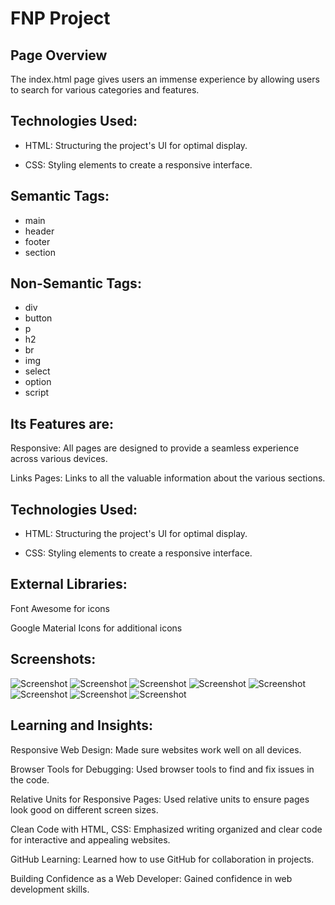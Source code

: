 # FNP Project

## Page Overview
The index.html page gives users an immense experience by allowing users to search for various categories and features.

## Technologies Used:
 - HTML: Structuring the project's UI for optimal display.

  - CSS: Styling elements to create a responsive interface.


  
## Semantic Tags:

- main
- header
- footer
- section

## Non-Semantic Tags:

- div
- button
- p
- h2
- br
- img
- select
- option
- script

## Its Features are:
Responsive: All pages are designed to provide a seamless experience across various devices.

Links Pages: Links to all the valuable information about the various sections.

## Technologies Used:

  -  HTML: Structuring the project's UI for optimal display.

  -  CSS: Styling elements to create a responsive interface.

## External Libraries:
Font Awesome for icons

Google Material Icons for additional icons

## Screenshots:

![Screenshot](./screenshots/1.png)
![Screenshot](./screenshots/2.png)
![Screenshot](./screenshots/3.png)
![Screenshot](./screenshots/4.png)
![Screenshot](./screenshots/5.png)
![Screenshot](./screenshots/6.png)
![Screenshot](./screenshots/7.png)
![Screenshot](./screenshots/8.png)


## Learning and Insights:

Responsive Web Design:
Made sure websites work well on all devices.

Browser Tools for Debugging:
Used browser tools to find and fix issues in the code.

Relative Units for Responsive Pages:
Used relative units to ensure pages look good on different screen sizes.

Clean Code with HTML, CSS:
Emphasized writing organized and clear code for interactive and appealing websites.

GitHub Learning:
Learned how to use GitHub for collaboration in projects.

Building Confidence as a Web Developer:
Gained confidence in web development skills.
  


